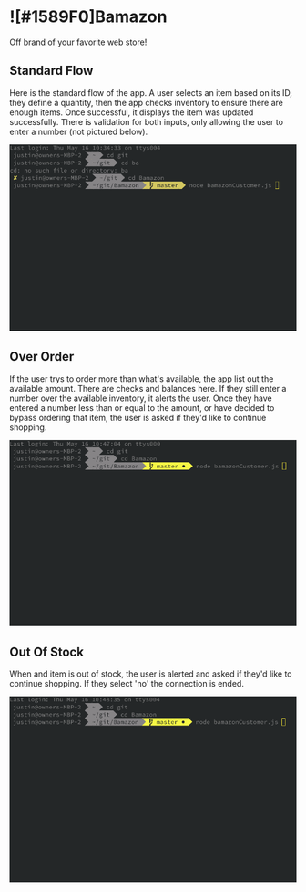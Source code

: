 # ![#1589F0]Bamazon
Off brand of your favorite web store!

## Standard Flow

Here is the standard flow of the app. A user selects an item based on its ID, they define a quantity, then the app checks inventory to ensure there are enough items. Once successful, it displays the item was updated successfully. There is validation for both inputs, only allowing the user to enter a number (not pictured below).

![](gifs/StandardFlow.gif)

## Over Order

If the user trys to order more than what's available, the app list out the available amount. There are checks and balances here. If they still enter a number over the available inventory, it alerts the user. Once they have entered a number less than or equal to the amount, or have decided to bypass ordering that item, the user is asked if they'd like to continue shopping.

![](gifs/OverOrder.gif)

## Out Of Stock

When and item is out of stock, the user is alerted and asked if they'd like to continue shopping. If they select 'no' the connection is ended.

![](gifs/outofstock.gif)